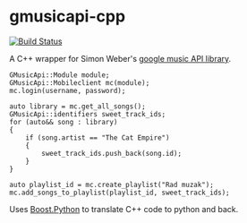 # gmusicapi-cpp
[![Build Status](https://travis-ci.org/dvirtz/gmusicapi-cpp.png?branch=master)](https://travis-ci.org/dvirtz/gmusicapi-cpp)

A C++ wrapper for Simon Weber's [google music API library](https://github.com/simon-weber/gmusicapi).

    GMusicApi::Module module;
    GMusicApi::Mobileclient mc(module);
    mc.login(username, password);

    auto library = mc.get_all_songs();
    GMusicApi::identifiers sweet_track_ids;
    for (auto&& song : library)
    {
        if (song.artist == "The Cat Empire")
        {
            sweet_track_ids.push_back(song.id);
        }
    }

    auto playlist_id = mc.create_playlist("Rad muzak");
    mc.add_songs_to_playlist(playlist_id, sweet_track_ids);

Uses [Boost.Python](http://www.boost.org/doc/libs/1_60_0/libs/python/doc/html/index.html) to translate C++ code to python and back.
